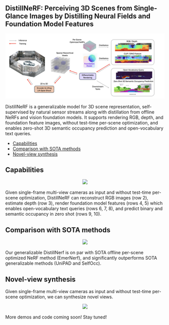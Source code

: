 ## DistillNeRF: Perceiving 3D Scenes from Single-Glance Images by Distilling Neural Fields and Foundation Model Features

<!-- ![pipeline](assets/overview.png) -->
<div align="center">
    <img src="assets/overview.png" width="800">
</div>

DistillNeRF is a generalizable model for 3D scene representation, self-supervised by natural sensor streams along with distillation from offline NeRFs and vision foundation models. It supports rendering RGB, depth, and foundation feature images, without test-time per-scene optimization, and enables zero-shot 3D semantic occupancy prediction and open-vocabulary text queries.

- [Capabilities](#Capabilities)
- [Comparison with SOTA methods](#Comparison-with-SOTA-methods)
- [Novel-view synthesis](#Novel-view-synthesis)

## Capabilities
<div align="center">
    <img src="assets/ours.gif" width="800">
</div>

<!-- <div align="center">
    <a href="assets/ours.gif"><img src="assets/ours.gif" alt="GIF 1" width="100"/></a>
    <a href="assets/ours.gif"><img src="assets/ours.gif" alt="GIF 2" width="100"/></a>
    <a href="assets/ours.gif"><img src="assets/ours.gif" alt="GIF 3" width="100"/></a>
</div>

- [View GIF 1 - Description](assets/ours.gif)
- [View GIF 2 - Description](assets/ours.gif)
- [View GIF 3 - Description](assets/ours.gif)

<div align="center">
    <img src="assets/ours.gif" width="300"/>
    <img src="assets/ours.gif" width="300"/>
    <img src="assets/ours.gif" width="300"/>
</div> -->


Given single-frame multi-view cameras as input and without test-time per-scene optimization, DistillNeRF can reconstruct RGB images (row 2), estimate depth (row 3), render foundation model features (rows 4, 5) which enables open-vocabulary text queries (rows 6, 7, 8), and predict binary and semantic occupancy in zero shot (rows 9, 10).

## Comparison with SOTA methods
<div align="center">
    <img src="assets/compare_sota.gif" width="800">
</div>

Our generalizable DistillNerf is on par with SOTA offline per-scene optimized NeRF method (EmerNerf), and significantly outperforms SOTA generalizable methods (UniPAD and SelfOcc).

## Novel-view synthesis
<!-- <img src="assets/novel_view_synthesis.gif" width="600"> -->
Given single-frame multi-view cameras as input and without test-time per-scene optimization, we can synthesize novel views.
<div align="center">
    <img src="assets/novel_view_synthesis.gif" width="600">
</div>


More demos and code coming soon! Stay tuned!

